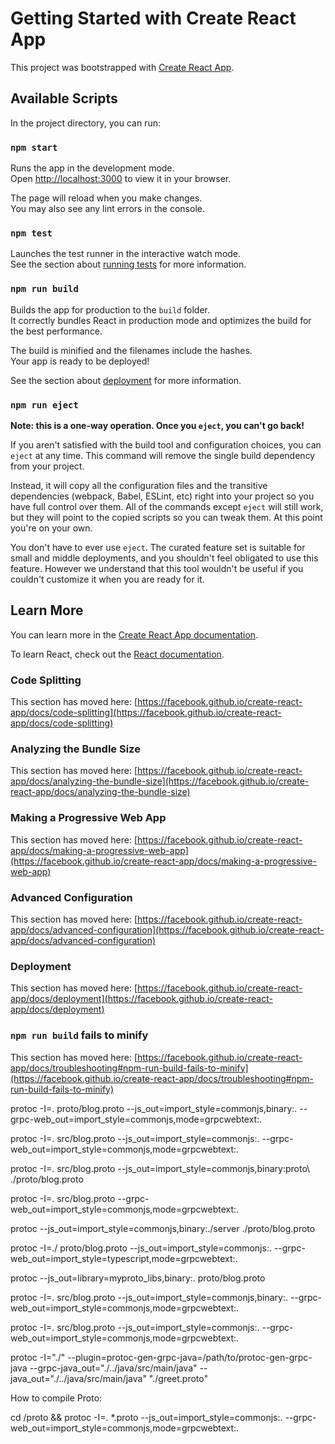# Getting Started with Create React App

This project was bootstrapped with [Create React App](https://github.com/facebook/create-react-app).

## Available Scripts

In the project directory, you can run:

### `npm start`

Runs the app in the development mode.\
Open [http://localhost:3000](http://localhost:3000) to view it in your browser.

The page will reload when you make changes.\
You may also see any lint errors in the console.

### `npm test`

Launches the test runner in the interactive watch mode.\
See the section about [running tests](https://facebook.github.io/create-react-app/docs/running-tests) for more information.

### `npm run build`

Builds the app for production to the `build` folder.\
It correctly bundles React in production mode and optimizes the build for the best performance.

The build is minified and the filenames include the hashes.\
Your app is ready to be deployed!

See the section about [deployment](https://facebook.github.io/create-react-app/docs/deployment) for more information.

### `npm run eject`

**Note: this is a one-way operation. Once you `eject`, you can't go back!**

If you aren't satisfied with the build tool and configuration choices, you can `eject` at any time. This command will remove the single build dependency from your project.

Instead, it will copy all the configuration files and the transitive dependencies (webpack, Babel, ESLint, etc) right into your project so you have full control over them. All of the commands except `eject` will still work, but they will point to the copied scripts so you can tweak them. At this point you're on your own.

You don't have to ever use `eject`. The curated feature set is suitable for small and middle deployments, and you shouldn't feel obligated to use this feature. However we understand that this tool wouldn't be useful if you couldn't customize it when you are ready for it.

## Learn More

You can learn more in the [Create React App documentation](https://facebook.github.io/create-react-app/docs/getting-started).

To learn React, check out the [React documentation](https://reactjs.org/).

### Code Splitting

This section has moved here: [https://facebook.github.io/create-react-app/docs/code-splitting](https://facebook.github.io/create-react-app/docs/code-splitting)

### Analyzing the Bundle Size

This section has moved here: [https://facebook.github.io/create-react-app/docs/analyzing-the-bundle-size](https://facebook.github.io/create-react-app/docs/analyzing-the-bundle-size)

### Making a Progressive Web App

This section has moved here: [https://facebook.github.io/create-react-app/docs/making-a-progressive-web-app](https://facebook.github.io/create-react-app/docs/making-a-progressive-web-app)

### Advanced Configuration

This section has moved here: [https://facebook.github.io/create-react-app/docs/advanced-configuration](https://facebook.github.io/create-react-app/docs/advanced-configuration)

### Deployment

This section has moved here: [https://facebook.github.io/create-react-app/docs/deployment](https://facebook.github.io/create-react-app/docs/deployment)

### `npm run build` fails to minify

This section has moved here: [https://facebook.github.io/create-react-app/docs/troubleshooting#npm-run-build-fails-to-minify](https://facebook.github.io/create-react-app/docs/troubleshooting#npm-run-build-fails-to-minify)



protoc -I=. proto/blog.proto --js_out=import_style=commonjs,binary:. --grpc-web_out=import_style=commonjs,mode=grpcwebtext:.

protoc -I=. src/blog.proto --js_out=import_style=commonjs:. --grpc-web_out=import_style=commonjs,mode=grpcwebtext:.

protoc -I=. src/blog.proto --js_out=import_style=commonjs,binary:proto\ ./proto/blog.proto

protoc -I=. src/blog.proto --grpc-web_out=import_style=commonjs,mode=grpcwebtext:.

protoc --js_out=import_style=commonjs,binary:./server ./proto/blog.proto

protoc -I=./ proto/blog.proto --js_out=import_style=commonjs:. --grpc-web_out=import_style=typescript,mode=grpcwebtext:.

protoc --js_out=library=myproto_libs,binary:. proto/blog.proto

protoc -I=. src/blog.proto --js_out=import_style=commonjs,binary:. --grpc-web_out=import_style=commonjs,mode=grpcwebtext:.

protoc -I=. src/blog.proto --js_out=import_style=commonjs:. --grpc-web_out=import_style=commonjs,mode=grpcwebtext:.

protoc -I="./" --plugin=protoc-gen-grpc-java=/path/to/protoc-gen-grpc-java --grpc-java_out="./../java/src/main/java" --java_out="./../java/src/main/java" "./greet.proto"

How to compile Proto:

cd /proto && protoc -I=. *.proto --js_out=import_style=commonjs:. --grpc-web_out=import_style=commonjs,mode=grpcwebtext:.


